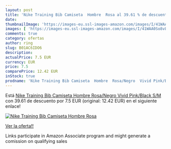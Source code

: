 ```yaml
---
layout: post
title: 'Nike Training Bib Camiseta  Hombre  Rosa al 39.61 % de descuento'
date: 
thumbnailImage: 'https://images-eu.ssl-images-amazon.com/images/I/41WAA0So8vL._SL200_.jpg'
images: [ 'https://images-eu.ssl-images-amazon.com/images/I/41WAA0So8vL._SL200_.jpg' ]
comments: true
category: ofertas
author: ring
slug: B01AC6IDO6
description:
actualPrice: 7.5 EUR
currency: EUR
price: 7.5
comparePrice: 12.42 EUR
inStock: true
prodname: 'Nike Training Bib Camiseta  Hombre  Rosa/Negro  Vivid Pink/Black   S/M'
---
```


Está [Nike Training Bib Camiseta  Hombre  Rosa/Negro  Vivid Pink/Black   S/M](https://www.amazon.es/dp/B01AC6IDO6/?tag=tolees-21) con 39.61 de descuento por 7.5 EUR (original: 12.42 EUR) en el siguiente enlace!

[![Nike Training Bib Camiseta  Hombre  Rosa](https://images-eu.ssl-images-amazon.com/images/I/41WAA0So8vL._SL200_.jpg)](https://www.amazon.es/dp/B01AC6IDO6/?tag=tolees-21)

[Ver la oferta!!](https://www.amazon.es/dp/B01AC6IDO6/?tag=tolees-21)

Links participate in Amazon Associate program and might generate a comission on qualifying sales


